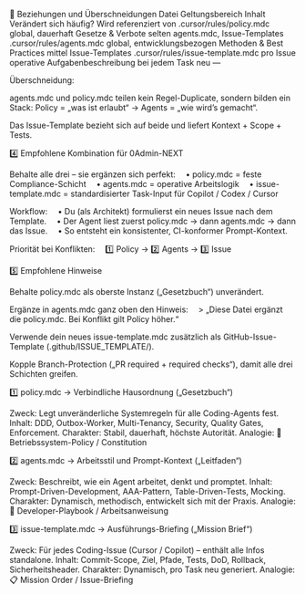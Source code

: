 🔄 Beziehungen und Überschneidungen
Datei	Geltungsbereich	Inhalt	Verändert sich häufig?	Wird referenziert von
.cursor/rules/policy.mdc	global, dauerhaft	Gesetze & Verbote	selten	agents.mdc, Issue-Templates
.cursor/rules/agents.mdc	global, entwicklungsbezogen	Methoden & Best Practices	mittel	Issue-Templates
.cursor/rules/issue-template.mdc	pro Issue	operative Aufgabenbeschreibung	bei jedem Task neu	—

Überschneidung:

agents.mdc und policy.mdc teilen kein Regel-Duplicate, sondern bilden ein Stack:
Policy = „was ist erlaubt“ → Agents = „wie wird’s gemacht“.

Das Issue-Template bezieht sich auf beide und liefert Kontext + Scope + Tests.

4️⃣ Empfohlene Kombination für 0Admin-NEXT

Behalte alle drei – sie ergänzen sich perfekt:
 • policy.mdc = feste Compliance-Schicht
 • agents.mdc = operative Arbeitslogik
 • issue-template.mdc = standardisierter Task-Input für Copilot / Codex / Cursor

Workflow:
 • Du (als Architekt) formulierst ein neues Issue nach dem Template.
 • Der Agent liest zuerst policy.mdc → dann agents.mdc → dann das Issue.
 • So entsteht ein konsistenter, CI-konformer Prompt-Kontext.

Priorität bei Konflikten:
 1️⃣ Policy → 2️⃣ Agents → 3️⃣ Issue

5️⃣ Empfohlene Hinweise

Behalte policy.mdc als oberste Instanz („Gesetzbuch“) unverändert.

Ergänze in agents.mdc ganz oben den Hinweis:
 > „Diese Datei ergänzt die policy.mdc. Bei Konflikt gilt Policy höher.“

Verwende dein neues issue-template.mdc zusätzlich als GitHub-Issue-Template (.github/ISSUE_TEMPLATE/).

Kopple Branch-Protection („PR required + required checks“), damit alle drei Schichten greifen.

1️⃣ policy.mdc → Verbindliche Hausordnung („Gesetzbuch“)

Zweck: Legt unveränderliche Systemregeln für alle Coding-Agents fest.
Inhalt: DDD, Outbox-Worker, Multi-Tenancy, Security, Quality Gates, Enforcement.
Charakter: Stabil, dauerhaft, höchste Autorität.
Analogie: 🧱 Betriebssystem-Policy / Constitution

2️⃣ agents.mdc → Arbeitsstil und Prompt-Kontext („Leitfaden“)

Zweck: Beschreibt, wie ein Agent arbeitet, denkt und promptet.
Inhalt: Prompt-Driven-Development, AAA-Pattern, Table-Driven-Tests, Mocking.
Charakter: Dynamisch, methodisch, entwickelt sich mit der Praxis.
Analogie: 🧩 Developer-Playbook / Arbeitsanweisung

3️⃣ issue-template.mdc → Ausführungs-Briefing („Mission Brief“)

Zweck: Für jedes Coding-Issue (Cursor / Copilot) – enthält alle Infos standalone.
Inhalt: Commit-Scope, Ziel, Pfade, Tests, DoD, Rollback, Sicherheitsheader.
Charakter: Dynamisch, pro Task neu generiert.
Analogie: 📋 Mission Order / Issue-Briefing